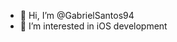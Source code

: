- 👋 Hi, I’m @GabrielSantos94
- 👀 I’m interested in iOS development

<!---
GabrielSantos94/GabrielSantos94 is a ✨ special ✨ repository because its `README.md` (this file) appears on your GitHub profile.
You can click the Preview link to take a look at your changes.
--->
